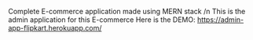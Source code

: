 Complete E-commerce application made using MERN stack /n
This is the admin application for this E-commerce
Here is the DEMO: https://admin-app-flipkart.herokuapp.com/
